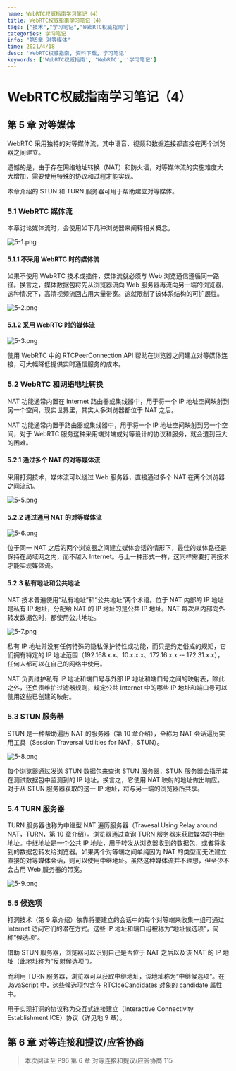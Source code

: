 ```yaml
---
name: WebRTC权威指南学习笔记（4）
title: WebRTC权威指南学习笔记（4）
tags: ["技术","学习笔记","WebRTC权威指南"]
categories: 学习笔记
info: "第5章 对等媒体"
time: 2021/4/18
desc: 'WebRTC权威指南, 资料下载, 学习笔记'
keywords: ['WebRTC权威指南', 'WebRTC', '学习笔记']
---
```


# WebRTC权威指南学习笔记（4）

## 第 5 章 对等媒体

WebRTC 采用独特的对等媒体流，其中语音、视频和数据连接都直接在两个浏览器之间建立。

遗憾的是，由于存在网络地址转换（NAT）和防火墙，对等媒体流的实施难度大大增加，需要使用特殊的协议和过程才能实现。

本章介绍的 STUN 和 TURN 服务器可用于帮助建立对等媒体。

### 5.1 WebRTC 媒体流

本章讨论媒体流时，会使用如下几种浏览器来阐释相关概念。

![5-1.png](./images/5-1.png)

#### 5.1.1 不采用 WebRTC 时的媒体流

如果不使用 WebRTC 技术或插件，媒体流就必须与 Web 浏览通信遵循同一路径。换言之，媒体数据包将先从浏览器流向 Web 服务器再流向另一端的浏览器，这种情况下，高清视频流回占用大量带宽。这就限制了该体系结构的可扩展性。

![5-2.png](./images/5-2.png)

#### 5.1.2 采用 WebRTC 时的媒体流

![5-3.png](./images/5-3.png)

使用 WebRTC 中的 RTCPeerConnection API 帮助在浏览器之间建立对等媒体连接，可大幅降低提供实时通信服务的成本。

### 5.2 WebRTC 和网络地址转换

NAT 功能通常内置在 Internet 路由器或集线器中，用于将一个 IP 地址空间映射到另一个空间，现实世界里，其实大多浏览器都位于 NAT 之后。

NAT 功能通常内置于路由器或集线器中，用于将一个 IP 地址空间映射到另一个空间，对于 WebRTC 服务这种采用端对端或对等设计的协议和服务，就会遭到巨大的困难。

#### 5.2.1 通过多个 NAT 的对等媒体流

采用打洞技术，媒体流可以绕过 Web 服务器，直接通过多个 NAT 在两个浏览器之间流动。

![5-5.png](./images/5-5.png)

#### 5.2.2 通过通用 NAT 的对等媒体流

![5-6.png](./images/5-6.png)

位于同一 NAT 之后的两个浏览器之间建立媒体会话的情形下，最佳的媒体路径是保持在局域网之内，而不越入 Internet。与上一种形式一样，这同样需要打洞技术才能实现媒体流。

#### 5.2.3 私有地址和公共地址

NAT 技术普遍使用“私有地址”和“公共地址”两个术语。位于 NAT 内部的 IP 地址是私有 IP 地址，分配给 NAT 的 IP 地址的是公共 IP 地址。NAT 每次从内部向外转发数据包时，都使用公共地址。

![5-7.png](./images/5-7.png)

私有 IP 地址并没有任何特殊的隐私保护特性或功能，而只是约定俗成的规矩，它们拥有特定的 IP 地址范围（192.168.x.x、10.x.x.x、172.16.x.x -- 172.31.x.x），任何人都可以在自己的网络中使用。

NAT 负责维护私有 IP 地址和端口号与外部 IP 地址和端口号之间的映射表，除此之外，还负责维护过滤器规则，规定公共 Internet 中的哪些 IP 地址和端口号可以使用这些已创建的映射。

### 5.3 STUN 服务器

STUN 是一种帮助遍历 NAT 的服务器（第 10 章介绍），全称为 NAT 会话遍历实用工具（Session Traversal Utilities for NAT，STUN）。

![5-8.png](./images/5-8.png)

每个浏览器通过发送 STUN 数据包来查询 STUN 服务器，STUN 服务器会指示其在测试数据包中监测到的 IP 地址。换言之，它使用 NAT 映射的地址做出响应。对于从 STUN 服务器获取的这一 IP 地址，将与另一端的浏览器所共享。

### 5.4 TURN 服务器

TURN 服务器也称为中继型 NAT 遍历服务器（Travesal Using Relay around NAT，TURN，第 10 章介绍）。浏览器通过查询 TURN 服务器来获取媒体的中继地址。中继地址是一个公共 IP 地址，用于转发从浏览器收到的数据包，或者将收到的数据包转发给浏览器。如果两个对等端之间单纯因为 NAT 的类型而无法建立直接的对等媒体会话，则可以使用中继地址。虽然这种媒体流并不理想，但至少不会占用 Web 服务器的带宽。

![5-9.png](./images/5-9.png)

### 5.5 候选项

打洞技术（第 9 章介绍）依靠将要建立的会话中的每个对等端来收集一组可通过 Internet 访问它们的潜在方式。这些 IP 地址和端口组被称为“地址候选项”，简称“候选项”。

借助 STUN 服务器，浏览器可以识别自己是否位于 NAT 之后以及该 NAT 的 IP 地址（此地址称为“反射候选项”）。

而利用 TURN 服务器，浏览器可以获取中继地址，该地址称为“中继候选项”。在 JavaScript 中，这些候选项包含在 RTCIceCandidates 对象的 candidate 属性中。

用于实现打洞的协议称为交互式连接建立（Interactive Connectivity Establishment ICE）协议（详见地 9 章）。

## 第 6 章 对等连接和提议/应答协商







> 本次阅读至 P96 第 6 章 对等连接和提议/应答协商 115
